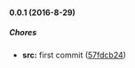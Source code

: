 #### 0.0.1 (2016-8-29)

##### Chores

* **src:** first commit ([57fdcb24](https://github.com/lgaticaq/hubot-m2m-status/commit/57fdcb24cf091330d52d64fb6dfcbe680c65f28a))
